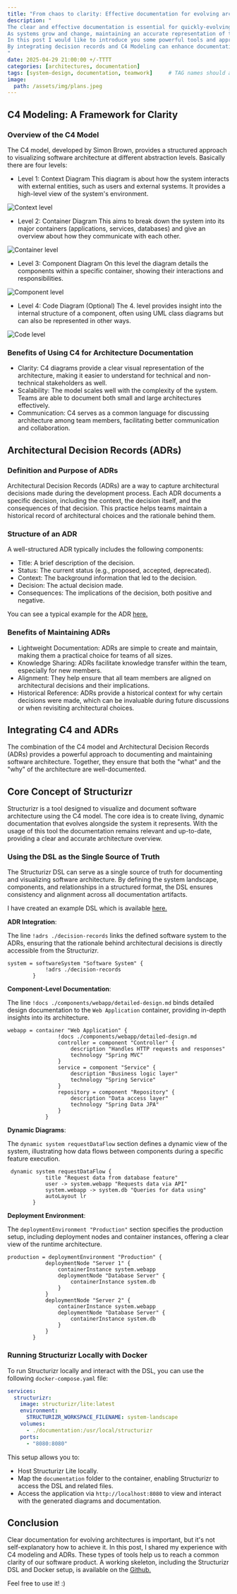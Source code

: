 ```yaml
---
title: "From chaos to clarity: Effective documentation for evolving architectures"
description: "
The clear and effective documentation is essential for quickly-evolving software. 
As systems grow and change, maintaining an accurate representation of the architecture becomes more challenging. 
In this post I would like to introduce you some powerful tools and approaches for achieving clarity. 
By integrating decision records and C4 Modeling can enhance documentation strategy and make sure that the stakeholders have the common understanding of the system design.
"
date: 2025-04-29 21:00:00 +/-TTTT
categories: [architectures, documentation]
tags: [system-design, documentation, teamwork]     # TAG names should always be lowercase
image:
  path: /assets/img/plans.jpeg
---
```


## C4 Modeling: A Framework for Clarity
### Overview of the C4 Model

The C4 model, developed by Simon Brown, provides a structured approach to visualizing software architecture at different abstraction levels. 
Basically there are four levels:
- Level 1: Context Diagram
This diagram is about how the system interacts with external entities, such as users and external systems. 
It provides a high-level view of the system's environment.
  
![Context level](/assets/img/context-diagram.svg)
- Level 2: Container Diagram
This aims to break down the system into its major containers (applications, services, databases) and give an overview
about how they communicate with each other.

![Container level](/assets/img/container-diagram.svg)
- Level 3: Component Diagram
On this level the diagram details the components within a specific container, showing their interactions and responsibilities.
  
![Component level](/assets/img/component-diagram.svg)
- Level 4: Code Diagram (Optional)
The 4. level  provides insight into the internal structure of a component, often using UML class diagrams but can also be represented in other ways.
  
![Code level](/assets/img/code-diagram.svg)

### Benefits of Using C4 for Architecture Documentation

- Clarity: C4 diagrams provide a clear visual representation of the architecture, making it easier to understand for technical and non-technical stakeholders as well.
- Scalability: The model scales well with the complexity of the system. Teams are able to document both small and large architectures effectively.
- Communication: C4 serves as a common language for discussing architecture among team members, facilitating better communication and collaboration.

##  Architectural Decision Records (ADRs)

### Definition and Purpose of ADRs

Architectural Decision Records (ADRs) are a way to capture architectural decisions made during the development process. 
Each ADR documents a specific decision, including the context, the decision itself, and the consequences of that decision. 
This practice helps teams maintain a historical record of architectural choices and the rationale behind them.

### Structure of an ADR
A well-structured ADR typically includes the following components:

- Title: A brief description of the decision.
- Status: The current status (e.g., proposed, accepted, deprecated).
- Context: The background information that led to the decision.
- Decision: The actual decision made.
- Consequences: The implications of the decision, both positive and negative.

You can see a typical example for the ADR [here.]( https://github.com/arpadharcsa/technical-blog-tutorials/blob/main/documentation/structurizr/documentation/decision-records/0001-record-architecture-decisions.md)
### Benefits of Maintaining ADRs

- Lightweight Documentation: ADRs are simple to create and maintain, making them a practical choice for teams of all sizes.
- Knowledge Sharing: ADRs facilitate knowledge transfer within the team, especially for new members.
- Alignment: They help ensure that all team members are aligned on architectural decisions and their implications.
- Historical Reference: ADRs provide a historical context for why certain decisions were made, which can be invaluable during future discussions or when revisiting architectural choices.

## Integrating C4 and ADRs

The combination of the C4 model and Architectural Decision Records (ADRs) provides a powerful approach to documenting and maintaining software architecture. Together, they ensure that both the "what" and the "why" of the architecture are well-documented.

## Core Concept of Structurizr

Structurizr is a tool designed to visualize and document software architecture using the C4 model. The core idea is to create living, dynamic documentation that evolves alongside the system it represents. With the usage of this tool the documentation remains relevant and up-to-date, providing a clear and accurate architecture overview.

### Using the DSL as the Single Source of Truth

The Structurizr DSL can serve as a single source of truth for documenting and visualizing software architecture. By defining the system landscape, components, and relationships in a structured format, the DSL ensures consistency and alignment across all documentation artifacts.


I have created an example DSL which is available [here.]( https://github.com/arpadharcsa/technical-blog-tutorials/blob/main/documentation/structurizr/documentation/system-landscape.dsl)


**ADR Integration**: 

The line `!adrs ./decision-records` links the defined software system  to the ADRs, ensuring that the rationale behind architectural decisions is directly accessible from the Structurizr.

```
system = softwareSystem "Software System" {
            !adrs ./decision-records
        }
```


**Component-Level Documentation**: 

The line `!docs ./components/webapp/detailed-design.md` binds detailed design documentation to the `Web Application` container, providing in-depth insights into its architecture.

```
webapp = container "Web Application" {
                !docs ./components/webapp/detailed-design.md
                controller = component "Controller" {
                    description "Handles HTTP requests and responses"
                    technology "Spring MVC"
                }
                service = component "Service" {
                    description "Business logic layer"
                    technology "Spring Service"
                }
                repository = component "Repository" {
                    description "Data access layer"
                    technology "Spring Data JPA"
                }
            }
```

**Dynamic Diagrams**: 

The `dynamic system requestDataFlow` section defines a dynamic view of the system, illustrating how data flows between components during a specific feature execution.

```
 dynamic system requestDataFlow {
            title "Request data from database feature"
            user -> system.webapp "Requests data via API"
            system.webapp -> system.db "Queries for data using"
            autoLayout lr
        }
```

**Deployment Environment**: 

The `deploymentEnvironment "Production"` section specifies the production setup, including deployment nodes and container instances, offering a clear view of the runtime architecture.

```
production = deploymentEnvironment "Production" {
            deploymentNode "Server 1" {
                containerInstance system.webapp
                deploymentNode "Database Server" {
                    containerInstance system.db
                }
            }
            deploymentNode "Server 2" {
                containerInstance system.webapp
                deploymentNode "Database Server" {
                    containerInstance system.db
                }
            }
        }
```

### Running Structurizr Locally with Docker

To run Structurizr locally and interact with the DSL, you can use the following `docker-compose.yaml` file:

```yaml
services:
  structurizr:
    image: structurizr/lite:latest
    environment:
      STRUCTURIZR_WORKSPACE_FILENAME: system-landscape
    volumes:
      - ./documentation:/usr/local/structurizr
    ports:
      - "8080:8080"
```

This setup allows you to:

- Host Structurizr Lite locally.
- Map the `documentation` folder to the container, enabling Structurizr to access the DSL and related files.
- Access the application via `http://localhost:8080` to view and interact with the generated diagrams and documentation.

## Conclusion

Clear documentation for evolving architectures is important, but it's not self-explanatory how to achieve it. In this post, I shared my experience with C4 modeling and ADRs. These types of tools help us to reach a common clarity of our software product.
A working skeleton, including the Structurizr DSL and Docker setup, is available on the [Github.]( https://github.com/arpadharcsa/technical-blog-tutorials/tree/main/documentation/structurizr)

Feel free to use it! :)